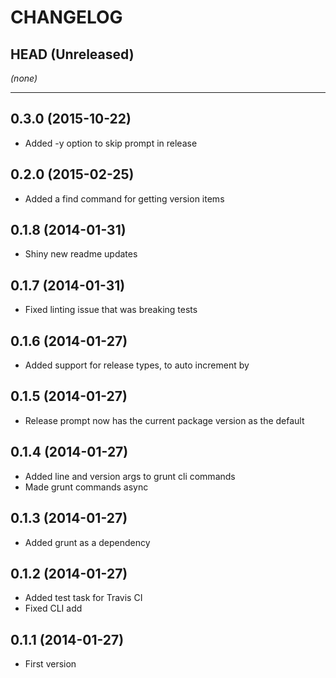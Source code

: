 CHANGELOG
=========

## HEAD (Unreleased)
_(none)_

--------------------

## 0.3.0 (2015-10-22)
* Added -y option to skip prompt in release

## 0.2.0 (2015-02-25)
* Added a find command for getting version items

## 0.1.8 (2014-01-31)
* Shiny new readme updates

## 0.1.7 (2014-01-31)
* Fixed linting issue that was breaking tests

## 0.1.6 (2014-01-27)
* Added support for release types, to auto increment by

## 0.1.5 (2014-01-27)
* Release prompt now has the current package version as the default

## 0.1.4 (2014-01-27)
* Added line and version args to grunt cli commands
* Made grunt commands async

## 0.1.3 (2014-01-27)
* Added grunt as a dependency

## 0.1.2 (2014-01-27)
* Added test task for Travis CI
* Fixed CLI add

## 0.1.1 (2014-01-27)
* First version
